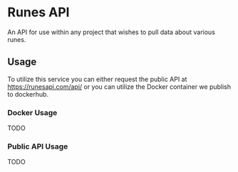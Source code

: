 # Runes API

An API for use within any project that wishes to pull data about various runes.

## Usage

To utilize this service you can either request the public API at https://runesapi.com/api/
or you can utilize the Docker container we publish to dockerhub.

### Docker Usage

TODO

### Public API Usage

TODO
